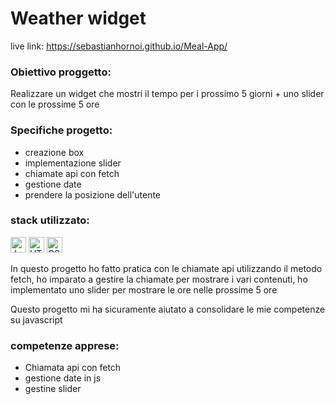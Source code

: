 # Weather widget
live link:  https://sebastianhornoi.github.io/Meal-App/
### Obiettivo proggetto: 
Realizzare un widget che mostri il tempo per i prossimo 5 giorni + uno slider con le prossime 5 ore

### Specifiche progetto: 
- creazione box
- implementazione slider
- chiamate api con fetch
- gestione date
- prendere la posizione dell'utente

### stack utilizzato:
<img src="https://img.shields.io/badge/JavaScript-282C34?logo=javascript&logoColor=F7DF1E" alt="JavaScript logo" title="JavaScript" height="25" /> <img src="https://img.shields.io/badge/HTML5-282C34?logo=html5&logoColor=E34F26" alt="HTML5 logo" title="HTML5" height="25" /> <img src="https://img.shields.io/badge/CSS3-282C34?logo=css3&logoColor=1572B6" alt="CSS3 logo" title="CSS3" height="25" />

In questo progetto ho fatto pratica con le chiamate api utilizzando il metodo fetch, ho imparato a gestire la chiamate per mostrare i vari contenuti,
ho implementato uno slider per mostrare le ore nelle prossime 5 ore

Questo progetto mi ha sicuramente aiutato a consolidare le mie competenze su javascript
                    
### competenze apprese:                   
- Chiamata api con fetch
- gestione date in js
- gestine slider


